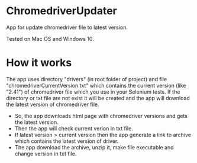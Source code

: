 # ChromedriverUpdater
App for update chromedriver file to latest version.

Tested on Mac OS and Windows 10.

# How it works
The app uses directory "drivers" (in root folder of project) and file "chromedriverCurrentVersion.txt" which contains the current version (like "2.41") of chromedriver file which you use in your Selenium tests.
If the directory or txt file are not exist it will be created and the app will download the latest version of chromedriver file.

- So, the app downloads html page with chromedriver versions and gets the latest version.
- Then the app will check current verion in txt file.
- If latest version > current version then the app generate a link to archive which contains the latest version of driver.
- The app download the archive, unzip it, make file executable and change version in txt file.
